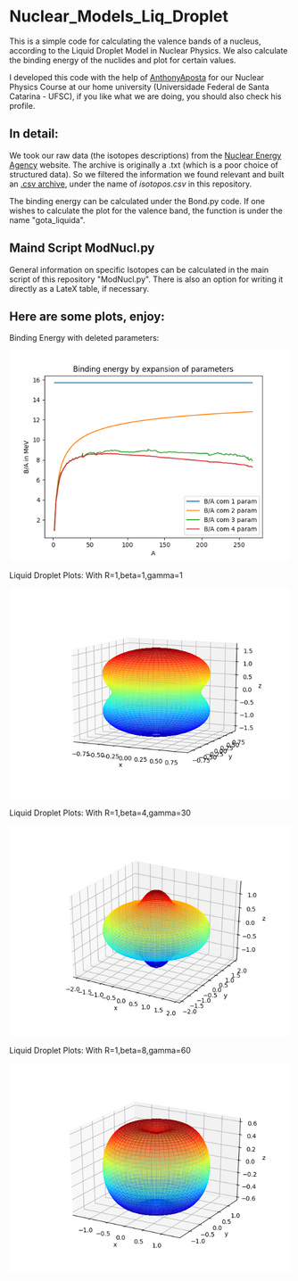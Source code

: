 # Nuclear_Models_Liq_Droplet
This is a simple code for calculating the valence bands of a nucleus, according to the Liquid Droplet Model in Nuclear Physics. We also calculate the binding energy of the nuclides and plot for certain values.

I developed this code with the help of [AnthonyAposta](https://github.com/AnthonyAposta) for our Nuclear Physics Course at our home university (Universidade Federal de Santa Catarina - UFSC), if you like what we are doing, you should also check his profile. 

## In detail:

We took our raw data (the isotopes descriptions) from the [Nuclear Energy Agency](https://www.oecd-nea.org/dbdata/data/mass-evals2003/mass.mas03) website. The archive is originally a .txt (which is a poor choice of structured data). So we filtered the information we found relevant and built an [.csv archive](https://gist.githubusercontent.com/AnthonyAposta/3a4457b2e23ffce13c133ba8a97d3149/raw/ae38df1e49607b76cbc263bc914bb112429eb737/isotopos.csv), under the name of *isotopos.csv* in this repository. 

The binding energy can be calculated under the Bond.py code. If one wishes to calculate the plot for the valence band, the function is under the name "gota_liquida". 

## Maind Script ModNucl.py

General information on specific Isotopes can be calculated in the main script of this repository "ModNucl.py". There is also an option for writing it directly as a LateX table, if necessary.

## Here are some plots, enjoy:

Binding Energy with deleted parameters: 

![Binding Energy with choice of parameters](https://github.com/Coffee4MePlz/Nuclear_Models_Liq_Droplet/blob/master/Bond_Plot.png)

Liquid Droplet Plots: With R=1,beta=1,gamma=1

![R=1,beta=1,gamma=1](https://github.com/Coffee4MePlz/Nuclear_Models_Liq_Droplet/blob/master/LiquidD_111.png)

Liquid Droplet Plots: With R=1,beta=4,gamma=30

![R=1,beta=4,gamma=30](https://github.com/Coffee4MePlz/Nuclear_Models_Liq_Droplet/blob/master/LiquidD_3041.png)

Liquid Droplet Plots: With R=1,beta=8,gamma=60

![R=1,beta=8,gamma=60](https://github.com/Coffee4MePlz/Nuclear_Models_Liq_Droplet/blob/master/LiquidD_60081.png)




